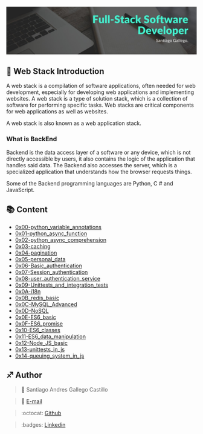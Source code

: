 ![](banner.jpg)


## :orange_book: Web Stack Introduction

A web stack is a compilation of software applications, often needed for web development, especially for developing web applications and implementing websites. A web stack is a type of solution stack, which is a collection of software for performing specific tasks. Web stacks are critical components for web applications as well as websites.

A web stack is also known as a web application stack.

### What is BackEnd

Backend is the data access layer of a software or any device, which is not directly accessible by users, it also contains the logic of the application that handles said data. The Backend also accesses the server, which is a specialized application that understands how the browser requests things.

Some of the Backend programming languages are Python, C # and JavaScript.

## :books: Content

- [0x00-python_variable_annotations](/0x00-python_variable_annotations)
- [0x01-python_async_function](/0x01-python_async_function)
- [0x02-python_async_comprehension](/0x02-python_async_comprehension)
- [0x03-caching](/0x03-caching)
- [0x04-pagination](/0x04-pagination)
- [0x05-personal_data](/0x05-personal_data)
- [0x06-Basic_authentication](/0x06-Basic_authentication)
- [0x07-Session_authentication](/0x07-Session_authentication)
- [0x08-user_authentication_service](/0x08-user_authentication_service)
- [0x09-Unittests_and_integration_tests](/0x09-Unittests_and_integration_tests)
- [0x0A-i18n](/0x0A-i18n)
- [0x0B_redis_basic](/0x0B_redis_basic)
- [0x0C-MySQL_Advanced](/0x0C-MySQL_Advanced)
- [0x0D-NoSQL](/0x0D-NoSQL)
- [0x0E-ES6_basic](/0x0E-ES6_basic)
- [0x0F-ES6_promise](/0x0F-ES6_promise)
- [0x10-ES6_classes](/0x10-ES6_classes)
- [0x11-ES6_data_manipulation](/0x11-ES6_data_manipulation)
- [0x12-Node_JS_basic](/0x12-Node_JS_basic)
- [0x13-unittests_in_js](/0x13-unittests_in_js)
- [0x14-queuing_system_in_js](/0x14-queuing_system_in_js)


## :sagittarius: Author

> :man: Santiago Andres Gallego Castillo

> :e-mail: [E-mail](saantiagoprograma01@gmail.com)

> :octocat: [Github](https://github.com/Santiago-Gallego)

> :badges: [Linkedin](https://www.linkedin.com/in/santiago--gallego/)
